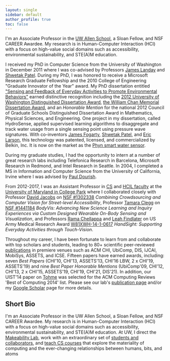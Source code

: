 ```yaml
---
layout: single
sidebar: default
author_profile: true
toc: false
---
```


I'm an Associate Professor in the [UW Allen School](http://cs.washington.edu/), a Sloan Fellow, and NSF CAREER Awardee. My research is in Human-Computer Interaction (HCI) with a focus on high-value social domains such as accessibility, environmental sustainability, and STE(A)M education.

I received my PhD in Computer Science from the University of Washington in December 2011 where I was co-advised by Professors [James Landay](https://www.landay.org/) and [Shwetak Patel](https://homes.cs.washington.edu/~shwetak/). During my PhD, I was honored to receive a Microsoft Research Graduate Fellowship and the 2010 College of Engineering "Graduate Innovator of the Year" award. My PhD dissertation entitled ["Sensing and Feedback of Everyday Activities to Promote Environmental Behaviors"](https://makeabilitylab.cs.washington.edu/media/publications/Sensing_and_Feedback_of_Everyday_Activities_to_Promote_Environmental_Behaviors_Eye7nYF.pdf) earned distinctive recognition including the [2012 University of Washington Distinguished Dissertation Award](https://grad.uw.edu/for-students-and-post-docs/thesisdissertation/dissertation-and-thesis-awards/), [the William Chan Memorial Dissertation Award](https://www.cs.washington.edu/education/award_winning_students/chan), and an *Honorable Mention* for the national 2012 Council of Graduate Schools Distinguished Dissertation Award in Mathematics, Physical Sciences, and Engineering. One project in my dissertation, called HydroSense, applied supervised learning algorithms to disaggregate and track water usage from a single sensing point using pressure wave signatures. With co-inventors [James Fogarty](https://homes.cs.washington.edu/~jfogarty/), [Shwetak Patel](https://homes.cs.washington.edu/~shwetak/), and [Eric Larson](https://s2.smu.edu/~eclarson/), this technology was patented, licensed, and commercialized by Belkin, Inc. It is now on the market as the [Phyn smart water sensor](https://www.phyn.com/). 

During my graduate studies, I had the opportunity to intern at a number of great research labs including Telefonica Research in Barcelona, Microsoft Research in Redmond, and Intel Research in Seattle. In 2004, I completed a MS in Information and Computer Science from the University of California, Irvine where I was advised by [Paul Dourish](https://www.dourish.com/). 

From 2012-2017, I was an Assistant Professor in [CS](http://cs.umd.edu/) and [HCIL faculty](https://hcil.umd.edu/) at the [University of Maryland in College Park](http://www.umd.edu) where I collaborated closely with Professor [David Jacobs](http://www.cs.umd.edu/~djacobs/) on [NSF #1302338](https://www.nsf.gov/awardsearch/showAward?AWD_ID=1302338) _Combining Crowdsourcing and Computer Vision for Street-level Accessibility_, Professor [Tamara Clegg](https://ischool.umd.edu/about/directory/tamara-clegg) on [NSF #1441184](https://www.nsf.gov/awardsearch/showAward?AWD_ID=1441184&HistoricalAwards=false) _BodyVis: Advancing New Science Learning and Inquiry Experiences via Custom Designed Wearable On-Body Sensing and Visualization_, and Professors [Rama Chellappa](http://users.umiacs.umd.edu/~rama/) and [Leah Findlater](https://scholar.google.com/citations?user=NeDnx2EAAAAJ&hl=en) on US Army Medical Research Award [W81XWH-14-1-0617](https://apps.dtic.mil/sti/pdfs/AD1002552.pdf) _HandSight: Supporting Everyday Activities through Touch-Vision_.

Throughout my career, I have been fortunate to learn from and collaborate with top scholars and students, leading to 80+ scientific peer-reviewed [publications](https://makeabilitylab.cs.washington.edu/publications/) in premiere venues such as ACM CHI, UbiComp, DIS, IJCAI, MobiSys, ASSETS, and ICSE. Fifteen papers have earned awards, including: seven *Best Papers* (CHI'10, CHI'13, ASSETS'13, CHI'16 LBW, 2 x CHI'19, ASSETS'19) and nine *Best Paper Honorable Mentions* (UbiComp'09, CHI'12, CHI'13, 2 x CHI'15, ASSETS'19, CHI'19, CHI'21, DIS'21). In addition, our UIST'14 paper on [Tohme](https://makeabilitylab.cs.washington.edu/media/publications/Hara_TohmeDetectingCurbRampsInGoogleStreetViewUsingCrowdsourcingComputerVisionAndMachineLearning_2014.pdf) was selected for the ACM Computing Reviews 'Best of Computing 2014' list. Please see our lab's [publication page](https://makeabilitylab.cs.washington.edu/publications/) and/or my [Google Scholar](https://scholar.google.com/citations?user=nExKrpsAAAAJ&hl=en) page for more details.

## Short Bio
I'm an Associate Professor in the UW Allen School, a Sloan Fellow, and NSF CAREER Awardee. My research is in Human-Computer Interaction (HCI) with a focus on high-value social domains such as accessibility, environmental sustainability, and STE(A)M education. At UW, I direct the [Makeability Lab](http://makeabilitylab.io/), work with an extraordinary set of [students and collaborators](https://makeabilitylab.cs.washington.edu/people), and [teach CS courses](https://makeabilitylab.github.io/physcomp/) that explore the materiality of computing and the ever-changing relationships between humans, bits, and atoms
